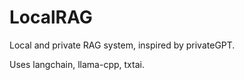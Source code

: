 # LocalRAG
Local and private RAG system, inspired by privateGPT.

Uses langchain, llama-cpp, txtai.
